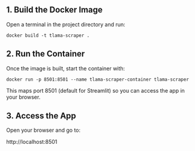 ## 1. Build the Docker Image

Open a terminal in the project directory and run:

```docker build -t tlama-scraper .```

## 2. Run the Container

Once the image is built, start the container with:

```docker run -p 8501:8501 --name tlama-scraper-container tlama-scraper```

This maps port 8501 (default for Streamlit) so you can access the app in your browser.

## 3. Access the App

Open your browser and go to:

http://localhost:8501

